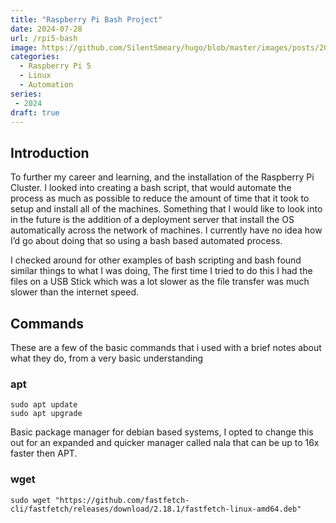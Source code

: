 ```yaml
---
title: "Raspberry Pi Bash Project"
date: 2024-07-28
url: /rpi5-bash 
image: https://github.com/SilentSmeary/hugo/blob/master/images/posts/2024/raspberry-pi-5.png?raw=true
categories:
  - Raspberry Pi 5
  - Linux
  - Automation
series:
 - 2024 
draft: true
---
```

## Introduction
To further my career and learning, and the installation of the Raspberry Pi Cluster. I looked into creating a bash script, that would automate the process as much as possible to reduce the amount of time that it took to setup and install all of the machines. Something that I would like to look into in the future is the addition of a deployment server that install the OS automatically across the network of machines. I currently have no idea how I’d go about doing that so using a bash based automated process.

I checked around for other examples of bash scripting and bash found similar things to what I was doing, The first time I tried to do this I had the files on a USB Stick which was a lot slower as the file transfer was much slower than the internet speed.
## Commands
These are a few of the basic commands that i used with a brief notes about what they do, from a very basic understanding
### apt
```
sudo apt update
sudo apt upgrade
```
Basic package manager for debian based systems, I opted to change this out for an expanded and quicker manager called nala that can be up to 16x faster then APT.

### wget
```
sudo wget "https://github.com/fastfetch-cli/fastfetch/releases/download/2.18.1/fastfetch-linux-amd64.deb"
```
